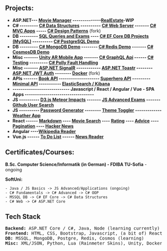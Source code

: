 ## Projects:

- **ASP.NET--- [Movie Manager](https://github.com/ivaaak/ASP.NET-MovieManager) --------------[RealEstate](https://github.com/ivaaak/ASP.NET-RealEstate)-WIP**
- **C# ---------  [C# Data Structures](https://github.com/ivaaak/CSharp-Data-Structures) ---------- [C# Web Server](https://github.com/ivaaak/CSharp-Web-Server/tree/main/HTTP%20Server%20Basic) ------- [C# MVC Apps](https://github.com/ivaaak/CSharp-Web-Server) ----- [C# Design Patterns](https://github.com/ivaaak/CSharp-Design-Patterns)** (fork)
- **DB  --------- [SQL Queries and Exams](https://github.com/ivaaak/MS-SQL) ---- [C# EF Core DB Projects (MySQL)](https://github.com/ivaaak/CSharp-DB-EF-Core-Projects) ---------- [C# PostgreSQL Demo](https://github.com/ivaaak/CSharp-PostgreSQL-Repo-Demo)**
- **DB  --------- [C# MongoDB Demo](https://github.com/ivaaak/CSharp-MongoDB-Demo) -------- [C# Redis Demo](https://github.com/ivaaak/CSharp-Redis-Demo) ------- [C# CosmosDB Demo](https://github.com/ivaaak/CSharp-Cosmos-DB-Demo)**
- **Misc ------- [Unity AR Mobile App](https://github.com/ivaaak/Unity/tree/main/AR%20Furniture%20Test) ------- [C# GraphQL Api](https://github.com/ivaaak/GraphQL-Api-Demo) ------ [C# Testing](https://github.com/ivaaak/CSharp-Testing) --------- [C# Polly Fault Handling](https://github.com/ivaaak/CSharp-Polly-Request-Response)**
- **Misc  ------- [ASP.NET SignalR](https://github.com/ivaaak/SignalR-Demo/tree/main/SignalRChat) ------------ [ASP.NET Toastr](https://github.com/ivaaak/ASP.NET-Toastr-Demo) -------- [ASP.NET JWT Auth](https://github.com/ivaaak/ASP.NET-JWT-Auth) -------- [Docker](https://github.com/ivaaak/Docker)** (fork)
- **APIs ------- [Book API](https://github.com/ivaaak/CSharp-API/tree/main/ASP.NET%20BookAPI) -------------------- [Superhero API](https://github.com/ivaaak/CSharp-API/tree/main/ASP.NET%20SuperHeroAPI) --------- [Minimal API](https://github.com/ivaaak/CSharp-API/tree/main/ASP.NET%20MinimalAPI%20Auth) ----------- [ElasticSearch / Kibana](https://github.com/ivaaak/CSharp-ElasticSearch-Kibana)**
- **---------------------------- Javascript / React / Angular / Vue - SPA Apps ----------------------------------**
- **JS ---------- [D3.js Meteor Impacts](https://github.com/ivaaak/JS-D3-Map-Meteor-Impacts) ------- [JS Advanced Exams](https://github.com/ivaaak/JS-Advanced-Exams) ------- [Github User Search](https://github.com/ivaaak/JS-Github-User-Search)** 
- **JS ---------- [Password Generator](https://github.com/ivaaak/JS-Password-generator) -------- [Theme Toggler](https://github.com/ivaaak/JS-Theme-Toggle) ------------- [Weather App](https://github.com/ivaaak/JS-Weather-App)**
- **React ------  [Markdown](https://github.com/ivaaak/React-Markdown-Preview) ---- [Movie Search](https://github.com/ivaaak/React-MovieSearch-SPA) ---- [Rating](https://github.com/ivaaak/React-Rating-Component) ---- [Advice](https://github.com/ivaaak/React-Advice-Generator) ---- [Pagination](https://github.com/ivaaak/React-Pagination-Github) ---- [Hacker News](https://github.com/ivaaak/React-Hacker-News)**
- **Angular ----[Wikipedia Reader](https://github.com/ivaaak/Angular-Wikipedia-Reader)**
- **Vue.js ------ [To Do List](https://github.com/ivaaak/VueJS-To-Do-List) ------ [News Reader](https://github.com/ivaaak/Vue.js-News-Reader)**

## Certificates/Courses:
**B.Sc. Computer Science/Informatik (in German) - FDIBA TU-Sofia** - ongoing

**SoftUni:**
````
- Java / JS Basics -> JS Advanced/Applications (ongoing)
- C# Fundamentals -> C# Advanced -> C# OOP
- MSSQL DB -> C# EF Core -> C# Data Structures
- C# Web -> C# ASP.NET Core
````
## Tech Stack
<pre>
<b>Backend:</b> ASP.NET Core / C#, Java, Node (learning currently)
<b>Frontend:</b> HTML, CSS, Bootstrap, Javascript, (a bit of) React / Angular
<b>DB:</b> MSSQL, MongoDB, Postgre, Redis, Cosmos (learning)
<b>Misc:</b> XML/JSON, Python, Lua (Rainmeter Skins), Unity, Docker, Azure, Postman
</pre>
